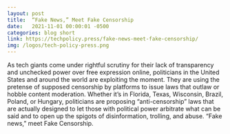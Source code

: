 ```yaml
---
layout: post
title:  “Fake News,” Meet Fake Censorship
date:   2021-11-01 00:00:01 -0500
categories: blog short
link: https://techpolicy.press/fake-news-meet-fake-censorship/
img: /logos/tech-policy-press.png
---
```

As tech giants come under rightful scrutiny for their lack of transparency and unchecked power over free expression online, politicians in the United States and around the world are exploiting the moment. They are using the pretense of supposed censorship by platforms to issue laws that outlaw or hobble content moderation. Whether it’s in Florida, Texas, Wisconsin, Brazil, Poland, or Hungary, politicians are proposing “anti-censorship” laws that are actually designed to let those with political power arbitrate what can be said and to open up the spigots of disinformation, trolling, and abuse. “Fake news,” meet Fake Censorship.
